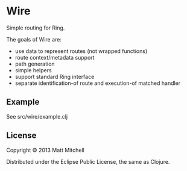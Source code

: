# Wire

Simple routing for Ring.

The goals of Wire are:

  * use data to represent routes (not wrapped functions)
  * route context/metadata support
  * path generation
  * simple helpers
  * support standard Ring interface
  * separate identification-of route and execution-of matched handler

## Example
See src/wire/example.clj

## License

Copyright © 2013 Matt Mitchell

Distributed under the Eclipse Public License, the same as Clojure.
